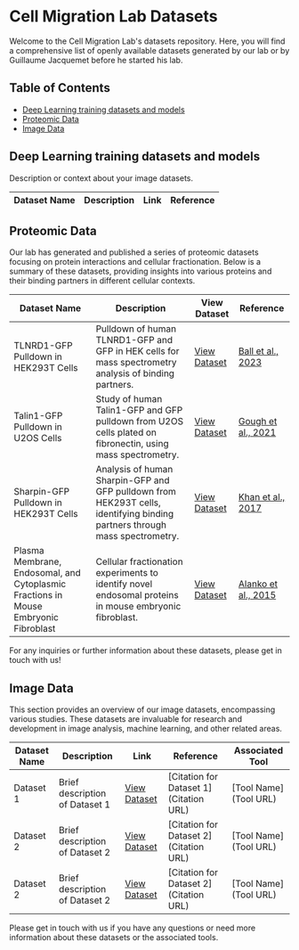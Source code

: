 # Cell Migration Lab Datasets

Welcome to the  Cell Migration Lab's datasets repository. Here, you will find a comprehensive list of openly available datasets generated by our lab or by Guillaume Jacquemet before he started his lab.

## Table of Contents
- [Deep Learning training datasets and models](#Deep-Learning-training-datasets-and-models)
- [Proteomic Data](#proteomic-data)
- [Image Data](#image-data)


## Deep Learning training datasets and models
Description or context about your image datasets.

| Dataset Name | Description | Link | Reference |
| ------------ | ----------- | ---- | --------- |

<!-- Add more rows as needed -->

## Proteomic Data

Our lab has generated and published a series of proteomic datasets focusing on protein interactions and cellular fractionation. Below is a summary of these datasets, providing insights into various proteins and their binding partners in different cellular contexts.

| Dataset Name | Description | View Dataset | Reference |
| ------------ | ----------- | ------------ | --------- |
| TLNRD1-GFP Pulldown in HEK293T Cells | Pulldown of human TLNRD1-GFP and GFP in HEK cells for mass spectrometry analysis of binding partners. | [View Dataset](https://www.ebi.ac.uk/pride/archive/projects/PXD045258) | [Ball et al., 2023](https://www.biorxiv.org/content/10.1101/2023.09.29.559344v1) |
| Talin1-GFP Pulldown in U2OS Cells | Study of human Talin1-GFP and GFP pulldown from U2OS cells plated on fibronectin, using mass spectrometry. | [View Dataset](https://www.ebi.ac.uk/pride/archive/projects/PXD024634) | [Gough et al., 2021](https://www.jbc.org/article/S0021-9258(21)00635-9/fulltext) |
| Sharpin-GFP Pulldown in HEK293T Cells | Analysis of human Sharpin-GFP and GFP pulldown from HEK293T cells, identifying binding partners through mass spectrometry. | [View Dataset](https://www.ebi.ac.uk/pride/archive/projects/PXD004734) | [Khan et al., 2017](https://journals.biologists.com/jcs/article/130/18/3094/56377/The-Sharpin-interactome-reveals-a-role-for-Sharpin) |
| Plasma Membrane, Endosomal, and Cytoplasmic Fractions in Mouse Embryonic Fibroblast | Cellular fractionation experiments to identify novel endosomal proteins in mouse embryonic fibroblast. | [View Dataset](https://www.ebi.ac.uk/pride/archive/projects/PXD001870) | [Alanko et al., 2015](https://www.nature.com/articles/ncb3250) |

For any inquiries or further information about these datasets, please get in touch with us!

<!-- Add more rows as needed -->

## Image Data

This section provides an overview of our image datasets, encompassing various studies. These datasets are invaluable for research and development in image analysis, machine learning, and other related areas.

| Dataset Name | Description | Link | Reference | Associated Tool |
| ------------ | ----------- | ---- | --------- | --------------- |
| Dataset 1 | Brief description of Dataset 1 | [View Dataset](URL) | [Citation for Dataset 1](Citation URL) | [Tool Name](Tool URL) |
| Dataset 2 | Brief description of Dataset 2 | [View Dataset](URL) | [Citation for Dataset 2](Citation URL) | [Tool Name](Tool URL) |
| Dataset 2 | Brief description of Dataset 2 | [View Dataset](URL) | [Citation for Dataset 2](Citation URL) | [Tool Name](Tool URL) |
<!-- Add more rows as needed -->

Please get in touch with us if you have any questions or need more information about these datasets or the associated tools.

